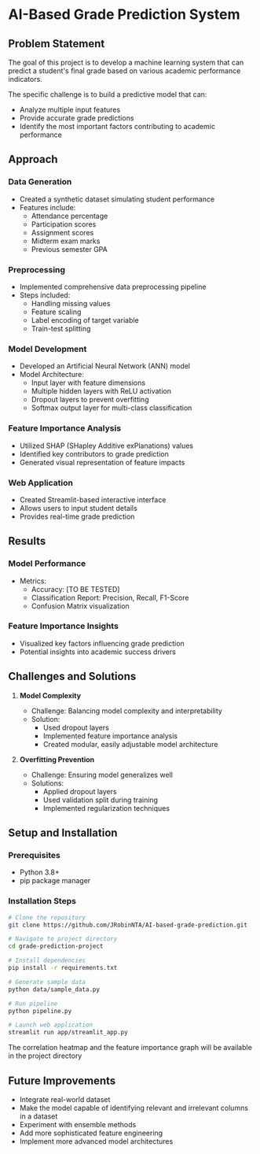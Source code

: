 # AI-Based Grade Prediction System

## Problem Statement

The goal of this project is to develop a machine learning system that can predict a student's final grade based on various academic performance indicators.

The specific challenge is to build a predictive model that can:
- Analyze multiple input features
- Provide accurate grade predictions
- Identify the most important factors contributing to academic performance

## Approach

### Data Generation
- Created a synthetic dataset simulating student performance
- Features include:
  - Attendance percentage
  - Participation scores
  - Assignment scores
  - Midterm exam marks
  - Previous semester GPA

### Preprocessing
- Implemented comprehensive data preprocessing pipeline
- Steps included:
  - Handling missing values
  - Feature scaling
  - Label encoding of target variable
  - Train-test splitting

### Model Development
- Developed an Artificial Neural Network (ANN) model
- Model Architecture:
  - Input layer with feature dimensions
  - Multiple hidden layers with ReLU activation
  - Dropout layers to prevent overfitting
  - Softmax output layer for multi-class classification

### Feature Importance Analysis
- Utilized SHAP (SHapley Additive exPlanations) values
- Identified key contributors to grade prediction
- Generated visual representation of feature impacts

### Web Application
- Created Streamlit-based interactive interface
- Allows users to input student details
- Provides real-time grade prediction

## Results

### Model Performance
- Metrics:
  - Accuracy: [TO BE TESTED]
  - Classification Report: Precision, Recall, F1-Score
  - Confusion Matrix visualization

### Feature Importance Insights
- Visualized key factors influencing grade prediction
- Potential insights into academic success drivers

## Challenges and Solutions


1. **Model Complexity**
   - Challenge: Balancing model complexity and interpretability
   - Solution: 
     - Used dropout layers
     - Implemented feature importance analysis
     - Created modular, easily adjustable model architecture

2. **Overfitting Prevention**
   - Challenge: Ensuring model generalizes well
   - Solutions:
     - Applied dropout layers
     - Used validation split during training
     - Implemented regularization techniques


## Setup and Installation

### Prerequisites
- Python 3.8+
- pip package manager

### Installation Steps
```bash
# Clone the repository
git clone https://github.com/JRobinNTA/AI-based-grade-prediction.git

# Navigate to project directory
cd grade-prediction-project

# Install dependencies
pip install -r requirements.txt

# Generate sample data
python data/sample_data.py

# Run pipeline
python pipeline.py

# Launch web application
streamlit run app/streamlit_app.py
```
The correlation heatmap and the feature importance graph will be available in the project directory

## Future Improvements
- Integrate real-world dataset
- Make the model capable of identifying relevant and irrelevant   columns in a dataset
- Experiment with ensemble methods
- Add more sophisticated feature engineering
- Implement more advanced model architectures
